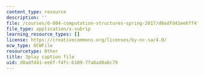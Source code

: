 ```yaml
---
content_type: resource
description: ''
file: /courses/6-004-computation-structures-spring-2017/d0adfd41ee6ff4fcb1097fa8ad8a6c79_RbJV-g9Lob8.srt
file_type: application/x-subrip
learning_resource_types: []
license: https://creativecommons.org/licenses/by-nc-sa/4.0/
ocw_type: OCWFile
resourcetype: Other
title: 3play caption file
uid: d0adfd41-ee6f-f4fc-b109-7fa8ad8a6c79
---
```

